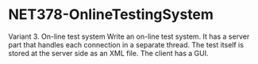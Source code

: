 # NET378-OnlineTestingSystem
Variant 3. On-line test system
Write an on-line test system. It has a server part that handles each connection in a separate thread. The test itself is stored at the server side as an XML file. The client has a GUI.
